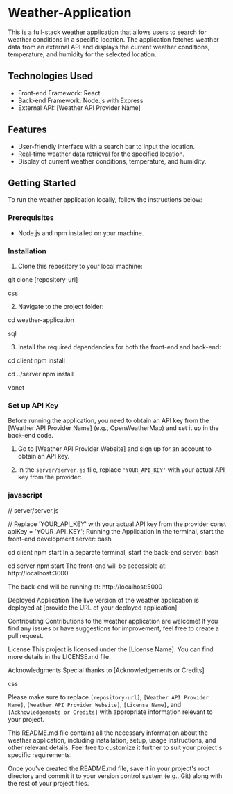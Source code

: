 # Weather-Application
This is a full-stack weather application that allows users to search for weather conditions in a specific location. The application fetches weather data from an external API and displays the current weather conditions, temperature, and humidity for the selected location.

## Technologies Used

- Front-end Framework: React
- Back-end Framework: Node.js with Express
- External API: [Weather API Provider Name]

## Features

- User-friendly interface with a search bar to input the location.
- Real-time weather data retrieval for the specified location.
- Display of current weather conditions, temperature, and humidity.

## Getting Started

To run the weather application locally, follow the instructions below:

### Prerequisites

- Node.js and npm installed on your machine.

### Installation

1. Clone this repository to your local machine:

git clone [repository-url]

css


2. Navigate to the project folder:

cd weather-application

sql


3. Install the required dependencies for both the front-end and back-end:

cd client
npm install

cd ../server
npm install

vbnet


### Set up API Key

Before running the application, you need to obtain an API key from the [Weather API Provider Name] (e.g., OpenWeatherMap) and set it up in the back-end code.

1. Go to [Weather API Provider Website] and sign up for an account to obtain an API key.

2. In the `server/server.js` file, replace `'YOUR_API_KEY'` with your actual API key from the provider:

### javascript
// server/server.js

// Replace 'YOUR_API_KEY' with your actual API key from the provider
const apiKey = 'YOUR_API_KEY';
Running the Application
In the terminal, start the front-end development server:
bash

cd client
npm start
In a separate terminal, start the back-end server:
bash

cd server
npm start
The front-end will be accessible at: http://localhost:3000

The back-end will be running at: http://localhost:5000

Deployed Application
The live version of the weather application is deployed at [provide the URL of your deployed application]

Contributing
Contributions to the weather application are welcome! If you find any issues or have suggestions for improvement, feel free to create a pull request.

License
This project is licensed under the [License Name]. You can find more details in the LICENSE.md file.

Acknowledgments
Special thanks to [Acknowledgements or Credits]

css


Please make sure to replace `[repository-url]`, `[Weather API Provider Name]`, `[Weather API Provider Website]`, `[License Name]`, and `[Acknowledgements or Credits]` with appropriate information relevant to your project.

This README.md file contains all the necessary information about the weather application, including installation, setup, usage instructions, and other relevant details. Feel free to customize it further to suit your project's specific requirements.

Once you've created the README.md file, save it in your project's root directory and commit it to your version control system (e.g., Git) along with the rest of your project files.



